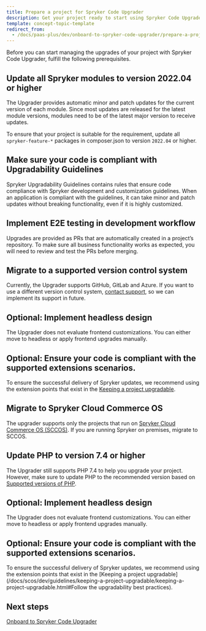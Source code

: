 ```yaml
---
title: Prepare a project for Spryker Code Upgrader
description: Get your project ready to start using Spryker Code Upgrader
template: concept-topic-template
redirect_from:
  - /docs/paas-plus/dev/onboard-to-spryker-code-upgrader/prepare-a-project-for-spryker-code-upgrader.html
---
```


Before you can start managing the upgrades of your project with Spryker Code Upgrader, fulfill the following prerequisites.

## Update all Spryker modules to version 2022.04 or higher

The Upgrader provides automatic minor and patch updates for the current version of each module. Since most updates are released for the latest module versions, modules need to be of the latest major version to receive updates.

To ensure that your project is suitable for the requirement, update all `spryker-feature-*` packages in composer.json to version `2022.04` or higher.

## Make sure your code is compliant with Upgradability Guidelines

Spryker Upgradability Guidelines contains rules that ensure code compliance with Spryker development and customization guidelines. When an application is compliant with the guidelines, it can take minor and patch updates without breaking functionality, even if it is highly customized.

## Implement E2E testing in development workflow

Upgrades are provided as PRs that are automatically created in a project’s repository. To make sure all business functionality works as expected, you will need to review and test the PRs before merging.

## Migrate to a supported version control system

Currently, the Upgrader supports GitHub, GitLab and Azure. If you want to use a different version control system, [contact support](https://spryker.force.com/support/s/), so we can implement its support in future.

## Optional: Implement headless design

The Upgrader does not evaluate frontend customizations. You can either move to headless or apply frontend upgrades manually.

## Optional: Ensure your code is compliant with the supported extensions scenarios.

To ensure the successful delivery of Spryker updates, we recommend using the extension points that exist in the [Keeping a project upgradable](/docs/scos/dev/guidelines/keeping-a-project-upgradable/keeping-a-project-upgradable.html).

## Migrate to Spryker Cloud Commerce OS

The upgrader supports only the projects that run on [Spryker Cloud Commerce OS (SCCOS)](/docs/cloud/dev/spryker-cloud-commerce-os/getting-started-with-the-spryker-cloud-commerce-os.html). If you are running Spryker on premises, migrate to SCCOS.

## Update PHP to version 7.4 or higher

The Upgrader still supports PHP 7.4 to help you upgrade your project. However, make sure to update PHP to the recommended version based on [Supported versions of PHP](/docs/scos/user/intro-to-spryker/whats-new/supported-versions-of-php.html).

## Optional: Implement headless design

The Upgrader does not evaluate frontend customizations. You can either move to headless or apply frontend upgrades manually.

## Optional: Ensure your code is compliant with the supported extensions scenarios.

To ensure the successful delivery of Spryker updates, we recommend using the extension points that exist in the [Keeping a project upgradable](/docs/scos/dev/guidelines/keeping-a-project-upgradable/keeping-a-project-upgradable.html#Follow the upgradability best practices).

## Next steps

[Onboard to Spryker Code Upgrader](/docs/scu/dev/onboard-to-spryker-code-upgrader/onboard-to-spryker-code-upgrader.html)
